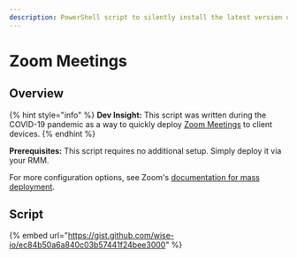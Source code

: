 ```yaml
---
description: PowerShell script to silently install the latest version of Zoom Meetings.
---
```


# Zoom Meetings

## Overview

{% hint style="info" %}
**Dev Insight:** This script was written during the COVID-19 pandemic as a way to quickly deploy [Zoom Meetings](https://zoom.us) to client devices.
{% endhint %}

**Prerequisites:** This script requires no additional setup. Simply deploy it via your RMM.

For more configuration options, see Zoom's [documentation for mass deployment](https://support.zoom.us/hc/en-us/articles/201362163-Mass-deployment-with-preconfigured-settings-for-Windows).

## Script

{% embed url="https://gist.github.com/wise-io/ec84b50a6a840c03b57441f24bee3000" %}
